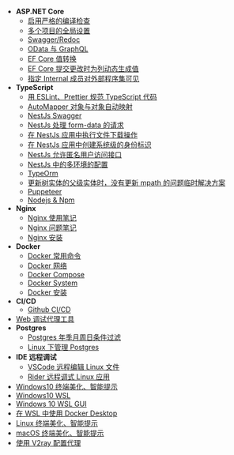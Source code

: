 - **ASP.NET Core**
  - [启用严格的编译检查](aspnetcore/core-strict-inspection.md)
  - [多个项目的全局设置](aspnetcore/core-global-settings.md)
  - [Swagger/Redoc](aspnetcore/swagger.md)
  - [OData 与 GraphQL](aspnetcore/odata-and-graphql.md)
  - [EF Core 值转换](aspnetcore/efcore-value-convert.md)
  - [EF Core 提交更改时为列动态生成值](aspnetcore/efcore-auto-value-column.md)
  - [指定 Internal 成员对外部程序集可见](aspnetcore/assembly-visible-to-specified-assembly.md)
- **TypeScript**
  - [用 ESLint、Prettier 规范 TypeScript 代码](typescript/typescript-eslint-prettier.md)
  - [AutoMapper 对象与对象自动映射](typescript/typescript-automapper.md)
  - [NestJs Swagger](typescript/nestjs-swagger.md)
  - [NestJs 处理 form-data 的请求](typescript/nestjs-form-data.md)
  - [在 NestJs 应用中执行文件下载操作](typescript/nestjs-file-result.md)
  - [在 NestJs 应用中创建系统级的身份标识](typescript/nestjs-user-accessor.md)
  - [NestJs 允许匿名用户访问接口](typescript/nestjs-allow-anonymous.md.md)
  - [NestJs 中的多环境的配置](typescript/nestjs-env-p-d.md)
  - [TypeOrm](typescript/typeorm.md)
  - [更新树实体的父级实体时，没有更新 mpath 的问题临时解决方案](typescript/typeorm-mpath.md)
  - [Puppeteer](typescript/puppeteer.md)
  - [Nodejs & Npm](npm.md)
- **Nginx**
  - [Nginx 使用笔记](nginx/nginx.md)
  - [Nginx 问题笔记](nginx/nginx-q.md)
  - [Nginx 安装](nginx/nginx-install.md)
- **Docker**
  - [Docker 常用命令](docker/docker.md)
  - [Docker 网络](docker/docker-network.md)
  - [Docker Compose](docker/docker-compose.md)
  - [Docker System](docker/docker-system.md)
  - [Docker 安装](docker/docker-install.md)
- **CI/CD**
  - [Github CI/CD](github/github-ci.md)
- [Web 调试代理工具](whistle.md)
- **Postgres**
  - [Postgres 年季月周日条件过滤](postgres/postgres-yqmd.md)
  - [Linux 下管理 Postgres](postgres/manage-postgres-on-linux.md)
- **IDE 远程调试**
  - [VSCode 远程编辑 Linux 文件](ides/vscode-remote-ssh.md)
  - [Rider 远程调式 Linux 应用](ides/rider-remote-debug.md)
- [Windows10 终端美化、智能提示](system/windows-terminal.md)
- [Windows10 WSL](system/windows-wsl.md)
- [Windows 10 WSL GUI](system/windows-wsl-gui.md)
- [在 WSL 中使用 Docker Desktop](system/windows-wsl-docker-desktop.md)
- [Linux 终端美化、智能提示](system/linux-zsh.md)
- [macOS 终端美化、智能提示](system/macos-zsh.md)
- [使用 V2ray 配置代理](v2ray-windows.md)
